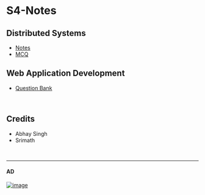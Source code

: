 # S4-Notes

## Distributed Systems 

- [Notes](https://imabhay.com/sem4/s4-de-important-topics-p1/)
- [MCQ](https://quizlet.com/834772504/sem4_distributed-systems_all-combined-flash-cards/)



## Web Application Development

- [Question Bank](https://hunterz-killer.github.io/S4-Notes/WAD/)







<br>


## Credits
- Abhay Singh
- Srimath






<br>

--------------

#### AD

[![image](https://github.com/hunterz-killer/S4-Notes/assets/82221655/0a593c80-89de-4924-b14b-3cc06d04a04a)](https://www.amazon.in/b?node=90130123031&linkCode=ll2&tag=live-offers-21&linkId=89e8ade79de63f6a75cfce39d4db8d83&language=en_IN&ref_=as_li_ss_tl)


  
